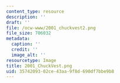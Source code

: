 ```yaml
---
content_type: resource
description: ''
draft: ''
file: /ocw-www/2001_chuckvest2.png
file_size: 706032
metadata:
  caption: ''
  credit: ''
  image_alt: ''
resourcetype: Image
title: 2001_ChuckVest.png
uid: 35742093-02ce-43aa-9f8d-690df7bbe9b8
---
```

